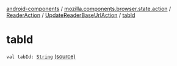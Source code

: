 [android-components](../../../index.md) / [mozilla.components.browser.state.action](../../index.md) / [ReaderAction](../index.md) / [UpdateReaderBaseUrlAction](index.md) / [tabId](./tab-id.md)

# tabId

`val tabId: `[`String`](https://kotlinlang.org/api/latest/jvm/stdlib/kotlin/-string/index.html) [(source)](https://github.com/mozilla-mobile/android-components/blob/master/components/browser/state/src/main/java/mozilla/components/browser/state/action/BrowserAction.kt#L617)